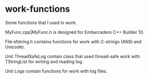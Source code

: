 # work-functions
Some functions that I used in work.

MyFunc.cpp|MyFunc.h is designed for Embarcadero C++ Builder 10.

File efstring.h contains functions for work with C-strings (ANSI and Unicode).

Unit ThreadSafeLog contain class that used thread-safe work with TStringList for writing and reading log.

Unit Logs contain functions for work with log files.
